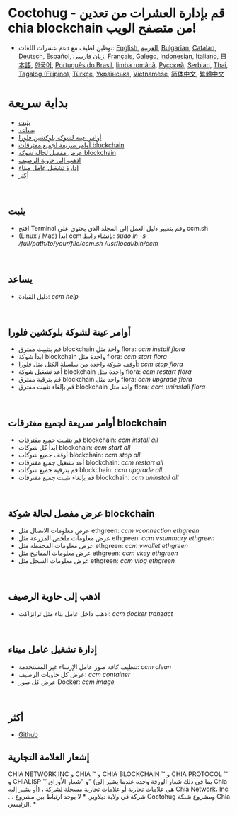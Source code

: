 # Coctohug - قم بإدارة العشرات من تعدين chia blockchain من متصفح الويب!
- توطين لطيف مع دعم عشرات اللغات: [English](./ccm_en.md), [العربية](./ccm_ar.md), [Bulgarian](./ccm_bg.md), [Catalan](./ccm_ca.md), [Deutsch](./ccm_de.md), [Español](./ccm_es.md), [زبان فارسی](./ccm_fa.md), [Français](./ccm_fr.md), [Galego](./ccm_gl.md), [Indonesian](./ccm_id.md), [Italiano](./ccm_it.md), [日本語](./ccm_ja.md), [한국어](./ccm_ko.md), [Português do Brasil](./ccm_pt.md), [limba română](./ccm_ro.md), [Русский](./ccm_ru.md), [Serbian](./ccm_sr.md), [Thai](./ccm_th.md), [Tagalog (Filipino)](./ccm_tl.md), [Türkçe](./ccm_tr.md), [Українська](./ccm_uk.md), [Vietnamese](./ccm_vi.md), [简体中文](./ccm_zh-CN.md), [繁體中文](./ccm_zh-TW.md)


# بداية سريعة
  - [يثبت](#ccm-setup)
  - [يساعد](#ccm-help)
  - [أوامر عينة لشوكة بلوكشين فلورا](#ccm-sample)
  - [أوامر سريعة لجميع مفترقات blockchain](#ccm-all)
  - [عرض مفصل لحالة شوكة blockchain](#ccm-view)
  - [اذهب إلى حاوية الرصيف](#ccm-docker)
  - [إدارة تشغيل عامل ميناء](#ccm-docker-manage)
  - [أكثر](#ccm-more)
  

<p id="ccm-setup">&nbsp;</p>

## يثبت
- افتح Terminal وقم بتغيير دليل العمل إلى المجلد الذي يحتوي على ccm.sh
- (Linux / Mac) ابدأ ccm بإنشاء رابط: <i>sudo ln -s /full/path/to/your/file/ccm.sh /usr/local/bin/ccm</i>


<p id="ccm-help">&nbsp;</p>

## يساعد
- دليل القيادة: <i>ccm help</i>


<p id="ccm-sample">&nbsp;</p>

## أوامر عينة لشوكة بلوكشين فلورا
- قم بتثبيت مفترق blockchain واحد مثل flora: <i>ccm install flora</i>
- ابدأ شوكة blockchain واحدة مثل flora: <i>ccm start flora</i>
- أوقف شوكة واحدة من سلسلة الكتل مثل فلورا: <i>ccm stop flora</i>
- أعد تشغيل شوكة blockchain واحدة مثل flora: <i>ccm restart flora</i>
- قم بترقية مفترق blockchain واحد مثل flora: <i>ccm upgrade flora</i>
- قم بإلغاء تثبيت مفترق blockchain واحد مثل flora: <i>ccm uninstall flora</i>


<p id="ccm-all">&nbsp;</p>

## أوامر سريعة لجميع مفترقات blockchain
- قم بتثبيت جميع مفترقات blockchain: <i>ccm install all</i>
- ابدأ كل شوكات blockchain: <i>ccm start all</i>
- أوقف جميع شوكات blockchain: <i>ccm stop all</i>
- أعد تشغيل جميع مفترقات blockchain: <i>ccm restart all</i>
- قم بترقية جميع شوكات blockchain: <i>ccm upgrade all</i>
- قم بإلغاء تثبيت جميع مفترقات blockchain: <i>ccm uninstall all</i>


<p id="ccm-view">&nbsp;</p>

## عرض مفصل لحالة شوكة blockchain
- عرض معلومات الاتصال مثل ethgreen: <i>ccm vconnection ethgreen</i>
- عرض معلومات ملخص المزرعة مثل ethgreen: <i>ccm vsummary ethgreen</i>
- عرض معلومات المحفظة مثل ethgreen: <i>ccm vwallet ethgreen</i>
- عرض معلومات المفاتيح مثل ethgreen: <i>ccm vkey ethgreen</i>
- عرض معلومات السجل مثل ethgreen: <i>ccm vlog ethgreen</i>


<p id="ccm-docker">&nbsp;</p>

## اذهب إلى حاوية الرصيف
- اذهب داخل عامل بناء مثل ترانزاكت: <i>ccm docker tranzact</i>


<p id="ccm-docker-manage">&nbsp;</p>

## إدارة تشغيل عامل ميناء
- تنظيف كافة صور عامل الإرساء غير المستخدمة: <i>ccm clean</i>
- عرض كل حاويات الرصيف: <i>ccm container</i>
- عرض كل صور Docker: <i>ccm image</i>


<p id="ccm-more">&nbsp;</p>

## أكثر
- [Github](https://github.com/raingggg/coctohug-manager)

## إشعار العلامة التجارية
CHIA NETWORK INC و CHIA ™ و CHIA BLOCKCHAIN ​​™ و CHIA PROTOCOL ™ و CHIALISP ™ و &#34;شعار الأوراق&#34; (بما في ذلك شعار الورقة وحده عندما يشير إلى Chia أو يشير إليه) ، هي علامات تجارية أو علامات تجارية مسجلة لشركة Chia Network، Inc . ، شركة في ولاية ديلاوير. * لا يوجد ارتباط بين مشروع Coctohug ومشروع شبكة Chia الرئيسي. *
 
 
 
 
